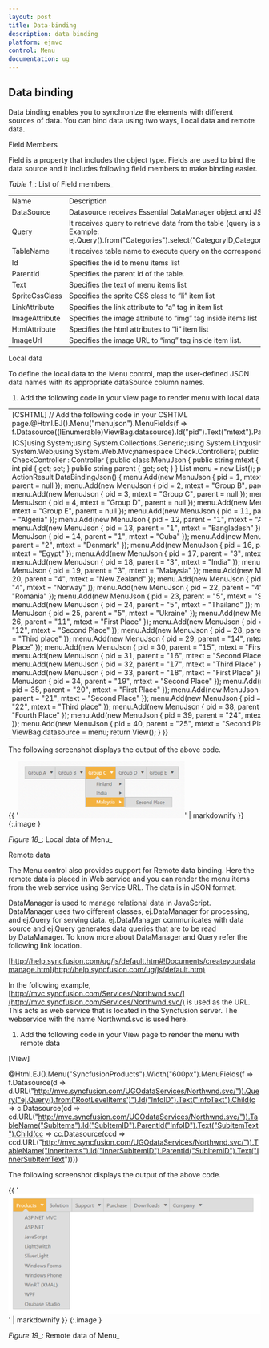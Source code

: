 ```yaml
---
layout: post
title: Data-binding
description: data binding
platform: ejmvc
control: Menu
documentation: ug
---
```


## Data binding

Data binding enables you to synchronize the elements with different sources of data. You can bind data using two ways, Local data and remote data. 

Field Members

Field is a property that includes the object type. Fields are used to bind the data source and it includes following field members to make binding easier.

_Table_ _1__: List of Field members_

<table>
<tr>
<td>
Name</td><td>
Description</td></tr>
<tr>
<td>
DataSource</td><td>
Datasource receives Essential DataManager object and JSON object. </td></tr>
<tr>
<td>
Query</td><td>
It receives query to retrieve data from the table (query is same as SQL). Example:  ej.Query().from("Categories").select("CategoryID,CategoryName").take(3);</td></tr>
<tr>
<td>
TableName</td><td>
It receives table name to execute query on the corresponding table</td></tr>
<tr>
<td>
Id</td><td>
Specifies the id to menu items list</td></tr>
<tr>
<td>
ParentId</td><td>
Specifies the parent id of the table.</td></tr>
<tr>
<td>
Text</td><td>
Specifies the text of menu items list</td></tr>
<tr>
<td>
SpriteCssClass</td><td>
Specifies the sprite CSS class to “li” item list</td></tr>
<tr>
<td>
LinkAttribute</td><td>
Specifies the link attribute to “a” tag in item list</td></tr>
<tr>
<td>
ImageAttribute</td><td>
Specifies the image attribute to “img” tag inside items list </td></tr>
<tr>
<td>
HtmlAttribute</td><td>
Specifies the html attributes to “li” item list</td></tr>
<tr>
<td>
ImageUrl</td><td>
Specifies the image URL to “img” tag inside item list. </td></tr>
</table>
Local data

To define the local data to the Menu control, map the user-defined JSON data names with its appropriate dataSource column names.

1. Add the following code in your view page to render menu with local data





<table>
<tr>
<td>
[CSHTML]       // Add the following code in your CSHTML page.@Html.EJ().Menu("menujson").MenuFields(f => f.Datasource((IEnumerable<Check.Controllers.CheckController.MenuJson>)ViewBag.datasource).Id("pid").Text("mtext").ParentId("parent"))</td></tr>
<tr>
<td>
[CS]using System;using System.Collections.Generic;using System.Linq;using System.Web;using System.Web.Mvc;namespace Check.Controllers{    public class CheckController : Controller    {        public class MenuJson        {            public string mtext { get; set; }            public int pid { get; set; }            public string parent { get; set; }        }        List<MenuJson> menu = new List<MenuJson>();        public ActionResult DataBindingJson()        {            menu.Add(new MenuJson { pid = 1, mtext = "Group A", parent = null });            menu.Add(new MenuJson { pid = 2, mtext = "Group B", parent = null });            menu.Add(new MenuJson { pid = 3, mtext = "Group C", parent = null });            menu.Add(new MenuJson { pid = 4, mtext = "Group D", parent = null });            menu.Add(new MenuJson { pid = 5, mtext = "Group E", parent = null });            menu.Add(new MenuJson { pid = 11, parent = "1", mtext = "Algeria" });            menu.Add(new MenuJson { pid = 12, parent = "1", mtext = "Armenia" });            menu.Add(new MenuJson { pid = 13, parent = "1", mtext = "Bangladesh" });            menu.Add(new MenuJson { pid = 14, parent = "1", mtext = "Cuba" });            menu.Add(new MenuJson { pid = 15, parent = "2", mtext = "Denmark" });            menu.Add(new MenuJson { pid = 16, parent = "2", mtext = "Egypt" });            menu.Add(new MenuJson { pid = 17, parent = "3", mtext = "Finland" });            menu.Add(new MenuJson { pid = 18, parent = "3", mtext = "India" });            menu.Add(new MenuJson { pid = 19, parent = "3", mtext = "Malaysia" });            menu.Add(new MenuJson { pid = 20, parent = "4", mtext = "New Zealand" });            menu.Add(new MenuJson { pid = 21, parent = "4", mtext = "Norway" });            menu.Add(new MenuJson { pid = 22, parent = "4", mtext = "Romania" });            menu.Add(new MenuJson { pid = 23, parent = "5", mtext = "Singapore" });            menu.Add(new MenuJson { pid = 24, parent = "5", mtext = "Thailand" });            menu.Add(new MenuJson { pid = 25, parent = "5", mtext = "Ukraine" });            menu.Add(new MenuJson { pid = 26, parent = "11", mtext = "First Place" });            menu.Add(new MenuJson { pid = 27, parent = "12", mtext = "Second Place" });            menu.Add(new MenuJson { pid = 28, parent = "13", mtext = "Third place" });            menu.Add(new MenuJson { pid = 29, parent = "14", mtext = "Fourth Place" });            menu.Add(new MenuJson { pid = 30, parent = "15", mtext = "First Place" });            menu.Add(new MenuJson { pid = 31, parent = "16", mtext = "Second Place" });            menu.Add(new MenuJson { pid = 32, parent = "17", mtext = "Third Place" });            menu.Add(new MenuJson { pid = 33, parent = "18", mtext = "First Place" });            menu.Add(new MenuJson { pid = 34, parent = "19", mtext = "Second Place" });            menu.Add(new MenuJson { pid = 35, parent = "20", mtext = "First Place" });            menu.Add(new MenuJson { pid = 36, parent = "21", mtext = "Second Place" });            menu.Add(new MenuJson { pid = 37, parent = "22", mtext = "Third place" });            menu.Add(new MenuJson { pid = 38, parent = "23", mtext = "Fourth Place" });            menu.Add(new MenuJson { pid = 39, parent = "24", mtext = "First Place" });            menu.Add(new MenuJson { pid = 40, parent = "25", mtext = "Second Place" });            ViewBag.datasource = menu;            return View();        }    }}</td></tr>
</table>


The following screenshot displays the output of the above code.

{{ '![](Data-binding_images/Data-binding_img1.png)' | markdownify }}
{:.image }


_Figure_ _18__: Local data of Menu_

Remote data

The Menu control also provides support for Remote data binding. Here the remote data is placed in Web service and you can render the menu items from the web service using Service URL. The data is in JSON format. 

DataManager is used to manage relational data in JavaScript. DataManager uses two different classes, ej.DataManager for processing, and ej.Query for serving data. ej.DataManager communicates with data source and ej.Query generates data queries that are to be read by DataManager. To know more about DataManager and Query refer the following link location.

[http://help.syncfusion.com/ug/js/default.htm#!Documents/createyourdatamanage.htm](http://help.syncfusion.com/ug/js/default.htm)

In the following example, [http://mvc.syncfusion.com/Services/Northwnd.svc/](http://mvc.syncfusion.com/Services/Northwnd.svc/) is used as the URL. This acts as web service that is located in the Syncfusion server. The webservice with the name Northwnd.svc is used here.

1. Add the following code in your View page to render the menu with remote data





[View]

  @Html.EJ().Menu("SyncfusionProducts").Width("600px").MenuFields(f => f.Datasource(d => d.URL("http://mvc.syncfusion.com/UGOdataServices/Northwnd.svc/")).Query("ej.Query().from('RootLevelItems')").Id("InfoID").Text("InfoText").Child(c => c.Datasource(cd => cd.URL("http://mvc.syncfusion.com/UGOdataServices/Northwnd.svc/")).TableName("SubItems").Id("SubItemID").ParentId("InfoID").Text("SubItemText").Child(cc => cc.Datasource(ccd => ccd.URL("http://mvc.syncfusion.com/UGOdataServices/Northwnd.svc/")).TableName("InnerItems").Id("InnerSubItemID").ParentId("SubItemID").Text("InnerSubItemText"))))







The following screenshot displays the output of the above code. 

{{ '![](Data-binding_images/Data-binding_img2.png)' | markdownify }}
{:.image }


_Figure_ _19__:  Remote data of Menu_

